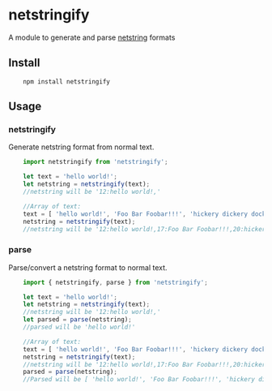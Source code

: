 # netstringify
A module to generate and parse [netstring](https://en.wikipedia.org/wiki/Netstring) formats

## Install

```
    npm install netstringify
```

## Usage

### netstringify

Generate netstring format from normal text.

```javascript
    import netstringify from 'netstringify';

    let text = 'hello world!';
    let netstring = netstringify(text);
    //netstring will be '12:hello world!,'

    //Array of text:
    text = [ 'hello world!', 'Foo Bar Foobar!!!', 'hickery dickery dock'];
    netstring = netstringify(text);
    //netstring will be '12:hello world!,17:Foo Bar Foobar!!!,20:hickery dickery dock,'

```

### parse

Parse/convert a netstring format to normal text.

```javascript
    import { netstringify, parse } from 'netstringify';

    let text = 'hello world!';
    let netstring = netstringify(text);
    //netstring will be '12:hello world!,'
    let parsed = parse(netstring);
    //parsed will be 'hello world!'

    //Array of text:
    text = [ 'hello world!', 'Foo Bar Foobar!!!', 'hickery dickery dock'];
    netstring = netstringify(text);
    //netstring will be '12:hello world!,17:Foo Bar Foobar!!!,20:hickery dickery dock,'
    parsed = parse(netstring);
    //Parsed will be [ 'hello world!', 'Foo Bar Foobar!!!', 'hickery dickery dock']
```
